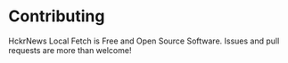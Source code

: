 # Contributing

HckrNews Local Fetch is Free and Open Source Software. Issues and pull requests are more than welcome!
